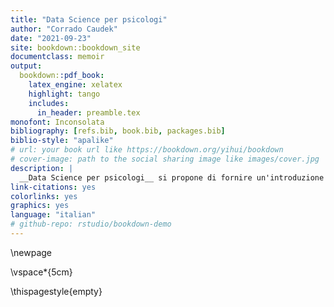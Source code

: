 ```yaml
--- 
title: "Data Science per psicologi"
author: "Corrado Caudek"
date: "2021-09-23"
site: bookdown::bookdown_site
documentclass: memoir
output:
  bookdown::pdf_book:
    latex_engine: xelatex
    highlight: tango
    includes:
      in_header: preamble.tex
monofont: Inconsolata
bibliography: [refs.bib, book.bib, packages.bib]
biblio-style: "apalike"
# url: your book url like https://bookdown.org/yihui/bookdown
# cover-image: path to the social sharing image like images/cover.jpg
description: |
  __Data Science per psicologi__ si propone di fornire un'introduzione all'analisi dei dati psicologici agli studenti del primo anno del Corso di Laurea in Scienze e Tecniche Psicologiche presso l'Università degli Studi di Firenze. Particolare attenzione sarà posta ai seguenti aspetti: l'uso del linguaggio R per lo svolgimento delle analisi statistiche, la rappresentazione grafica dei dati e l'inferenza Bayesiana.
link-citations: yes
colorlinks: yes
graphics: yes
language: "italian"
# github-repo: rstudio/bookdown-demo
---
```



\newpage

\vspace*{5cm}

\thispagestyle{empty}

